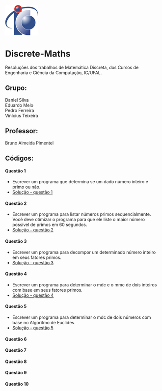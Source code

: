 ![Logo](/assets/logo-ic.png)
# Discrete-Maths
Resoluções dos trabalhos de Matemática Discreta, dos Cursos de Engenharia e Ciência da Computação, IC/UFAL.
## Grupo:
Daniel Silva  
Eduardo Melo  
Pedro Ferreira  
Vinícius Teixeira  

## Professor:
Bruno Almeida Pimentel

## Códigos:
#### Questão 1
* Escrever um programa que determina se um dado número inteiro é primo ou não.
* [Solução - questão 1](https://github.com/VinnieT1/Trabalhos-MD/blob/main/Questões%20Lista/Questao_1.c)
#### Questão 2
* Escrever um programa para listar números primos sequencialmente. Você deve otimizar o programa para que ele liste o maior número possível de primos em 60
segundos.
* [Solução - questão 2](https://github.com/VinnieT1/Trabalhos-MD/blob/main/Questões%20Lista/Questao_2.cpp)
#### Questão 3
* Escrever um programa para decompor um determinado número inteiro em seus fatores primos.
* [Solução - questão 3](https://github.com/VinnieT1/Trabalhos-MD/blob/main/Questões%20Lista/Questao_3.cpp)
#### Questão 4
* Escrever um programa para determinar o mdc e o mmc de dois inteiros com base em seus fatores primos.
* [Solução - questão 4](https://github.com/VinnieT1/Trabalhos-MD/blob/main/Questões%20Lista/Questao_4.cpp)
#### Questão 5
* Escrever um programa para determinar o mdc de dois números com base no Algoritmo de Euclides.
* [Solução - questão 5](https://github.com/VinnieT1/Trabalhos-MD/blob/main/Questões%20Lista/Questao_5.c)
#### Questão 6
#### Questão 7
#### Questão 8
#### Questão 9
#### Questão 10

